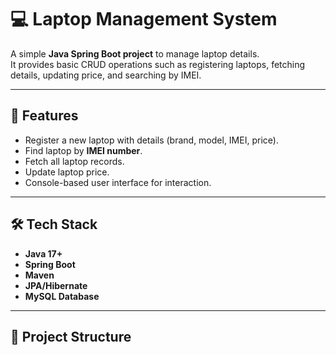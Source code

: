 # 💻 Laptop Management System

A simple **Java Spring Boot project** to manage laptop details.  
It provides basic CRUD operations such as registering laptops, fetching details, updating price, and searching by IMEI.  

---

## 🚀 Features
- Register a new laptop with details (brand, model, IMEI, price).
- Find laptop by **IMEI number**.
- Fetch all laptop records.
- Update laptop price.
- Console-based user interface for interaction.

---

## 🛠️ Tech Stack
- **Java 17+**
- **Spring Boot**
- **Maven**
- **JPA/Hibernate**
- **MySQL Database**

---

## 📂 Project Structure
